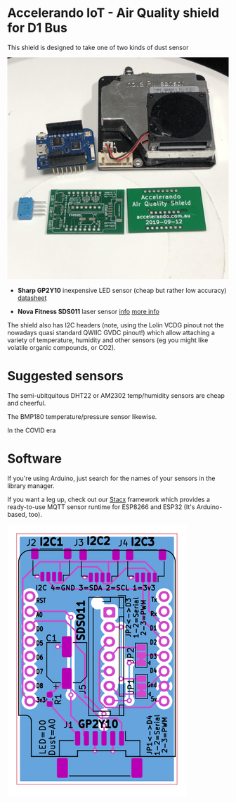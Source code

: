 # Accelerando IoT - Air Quality shield for D1 Bus

This shield is designed to take one of two kinds of dust sensor

![Picture of the PCB and sensors](pcb.jpeg)

* **Sharp GP2Y10** inexpensive LED sensor (cheap but rather low accuracy) [datasheet](https://www.sparkfun.com/datasheets/Sensors/gp2y1010au_e.pdf)

* **Nova Fitness SDS011** laser sensor [info](https://www.hackster.io/taunoerik/using-sds011-dust-sensor-01f019) [more info](https://aqicn.org/sensor/sds011/)

The shield also has I2C headers (note, using the Lolin VCDG pinout not the nowadays quasi standard QWIIC GVDC pinout!) which allow attaching a variety of temperature, humidity and other sensors (eg you might like volatile organic compounds, or CO2).

# Suggested sensors

The semi-ubitquitous DHT22 or AM2302 temp/humidity sensors are cheap and cheerful.

The BMP180 temperature/pressure sensor likewise.

In the COVID era 

# Software

If you're using Arduino, just search for the names of your sensors in the library manager.

If you want a leg up, check out our [Stacx](https://github.com/accelerando-consulting/stacx) framework which provides a ready-to-use MQTT sensor runtime for ESP8266 and ESP32 (It's Arduino-based, too).

![Diagram of PCB](d1_air_quality.png)